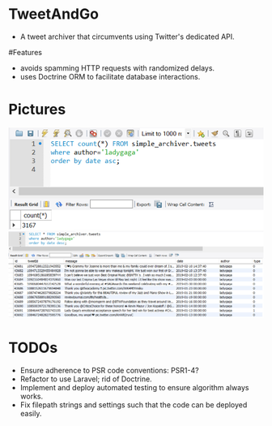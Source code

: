 # TweetAndGo
- A tweet archiver that circumvents using Twitter's dedicated API. 

#Features
- avoids spamming HTTP requests with randomized delays.
- uses Doctrine ORM to facilitate database interactions. 

# Pictures
![alt text](https://raw.githubusercontent.com/Tenvolin/TweetAndGo/master/doc/count.png)
![alt text](https://raw.githubusercontent.com/Tenvolin/TweetAndGo/master/doc/tweets.png)


# TODOs
- Ensure adherence to PSR code conventions: PSR1-4?
- Refactor to use Laravel; rid of Doctrine.
- Implement and deploy automated testing to ensure algorithm always works.
- Fix filepath strings and settings such that the code can be deployed easily.
